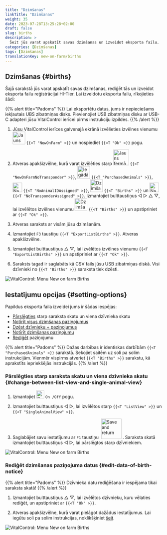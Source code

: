 ```yaml
---
title: "Dzimšanas"
linkTitle: "Dzimšanas"
weight: 35
date: 2023-07-28T13:25:28+02:00
draft: false
slug: births
description: >
  Šeit jūs varat apskatīt savas dzimšanas un izveidot eksporta failu.
categories: [Dzimšanas]
tags: [Dzimšanas]
translationKey: new-on-farm/births
---
```

## Dzimšanas {#births}

Šajā sarakstā jūs varat apskatīt savas dzimšanas, rediģēt tās un izveidot eksporta failu reģistrācijai HI-Tier. Lai izveidotu eksporta failu, rīkojieties šādi:

{{% alert title="Padoms" %}}
Lai eksportētu datus, jums ir nepieciešams iekļautais UBS zibatmiņas disks. Pievienojiet USB zibatmiņas disku ar USB-C adapteri jūsu VitalControl ierīcei pirms instrukciju izpildes.
{{% /alert %}}

1. Jūsu VitalControl ierīces galvenajā ekrānā izvēlieties izvēlnes vienumu <img src="/icons/main/new-on-farm.svg" width="40" align="bottom" alt="Jauns fermā" /> `{{<T "NewOnFarm" >}}` un nospiediet `{{<T "Ok" >}}` pogu.

2. Atveras apakšizvēlne, kurā varat izvēlēties starp <img src="/icons/registration/new-on-farm-no-transponder.svg" width="50" align="bottom" alt="Jauns fermā, bez transpondera" /> `{{<T "NewOnFarmNoTransponder" >}}`, <img src="/icons/main/new-on-farm.svg" width="40" align="bottom" alt="Iegādātie dzīvnieki" /> `{{<T "PurchasedAnimals" >}}`, <img src="/icons/registration/no-eartag-number.svg" width="30" align="bottom" alt="Nav nacionālā dzīvnieka ID" /> `{{<T "NoAnimalIDAssigned" >}}`, <img src="/icons/main/births.svg" width="40" align="bottom" alt="Dzimšanas" /> `{{<T "Births" >}}` un <img src="/icons/registration/no-transponder.svg" width="30" align="bottom" alt="Nav piešķirts transponders" /> `{{<T "NoTransponderAssigned" >}}`. Izmantojiet bulttaustiņus ◁ ▷ △ ▽, lai izvēlētos izvēlnes vienumu <img src="/icons/main/births.svg" width="40" align="bottom" alt="Dzimšanas" /> `{{<T "Births" >}}` un apstipriniet ar `{{<T "Ok" >}}`.

3. Atveras saraksts ar visām jūsu dzimšanām.

4. Izmantojiet `F3` taustiņu `{{<T "ExportListBirths" >}}`. Atveras apakšizvēlne.

5. Izmantojiet bulttaustiņus △ ▽, lai izvēlētos izvēlnes vienumu `{{<T "ExportListBirths" >}}` un apstipriniet ar `{{<T "Ok" >}}`.

6. Saraksts tagad ir saglabāts kā CSV fails jūsu USB zibatmiņas diskā. Visi dzīvnieki no `{{<T "Births" >}}` saraksta tiek dzēsti.

![VitalControl: Menu New on farm Births](../images/births.png "Births")

## Iestatījumu opcijas {#setting-options}

Papildus eksporta faila izveidei jums ir šādas iespējas:

- [Pārslēgties](#change-between-list-view-and-single-animal-view) starp saraksta skatu un viena dzīvnieka skatu
- [Notīrīt visus dzimšanas paziņojumus](../purchased-animals/#clear-all-purchase-notices)
- [Dzēst dzīvnieku + paziņojumus](../purchased-animals/#delete-animal--purchase-notice)
- [Notīrīt dzimšanas paziņojumu](../purchased-animals/#clear-notice-of-purchase)
- [Rediģēt](#edit-data-of-birth-notice) paziņojumu

{{% alert title="Padoms" %}}
Dažas darbības ir identiskas darbībām `{{<T "PurchasedAnimals" >}}` sarakstā. Sekojiet saitēm uz soli pa solim instrukcijām. Vienmēr vispirms atveriet `{{<T "Births" >}}` sarakstu, kā aprakstīts iepriekšējās instrukcijās.
{{% /alert %}}

### Pārslēgties starp saraksta skatu un viena dzīvnieka skatu {#change-between-list-view-and-single-animal-view}

1. Izmantojiet <img src="/icons/gear.svg" width="25" align="bottom" alt="Gear" /> `On /Off` pogu.

2. Izmantojiet bulttaustiņus ◁ ▷, lai izvēlētos starp `{{<T "ListView" >}}` un `{{<T "SingleAnimalView" >}}`.

3. Saglabājiet savu iestatījumu ar `F1` taustiņu &nbsp;<img src="/icons/footer/save_exit.svg" width="65" align="bottom" alt="Save and return" />&nbsp;. Saraksta skatā izmantojiet bulttaustiņus ◁ ▷, lai pārslēgtos starp dzīvniekiem.

![VitalControl: Menu New on farm Births](../images/change.png "Change between list view and single animal view")

### Rediģēt dzimšanas paziņojuma datus {#edit-data-of-birth-notice}

{{% alert title="Padoms" %}}
Dzīvnieka datu rediģēšana ir iespējama tikai saraksta skatā!
{{% /alert %}}

1. Izmantojiet bulttaustiņus △ ▽, lai izvēlētos dzīvnieku, kuru vēlaties rediģēt, un apstipriniet ar `{{<T "Ok" >}}`.

2. Atveras apakšizvēlne, kurā varat pielāgot dažādus iestatījumus. Lai iegūtu soli pa solim instrukcijas, noklikšķiniet [šeit](/en/docs/new/calving/#register-a-calving).

![VitalControl: Menu New on farm Births](../images/edit2.png "Edit a birth notice")
